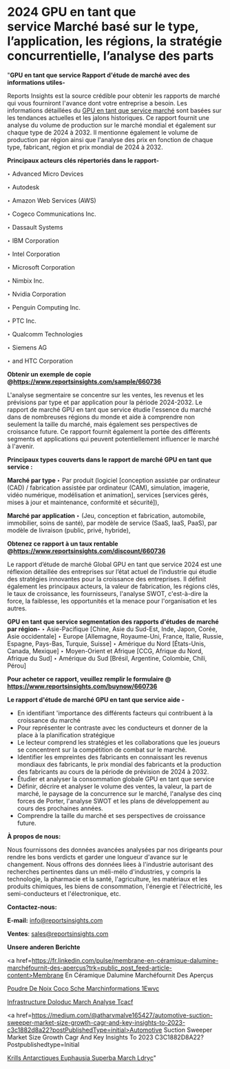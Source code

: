 # 2024 GPU en tant que service Marché basé sur le type, l’application, les régions, la stratégie concurrentielle, l’analyse des parts

"<strong>GPU en tant que service Rapport d'étude de marché avec des informations utiles-</strong>

Reports Insights est la source crédible pour obtenir les rapports de marché qui vous fourniront l'avance dont votre entreprise a besoin. Les informations détaillées du <a href=https://www.reportsinsights.com/sample/660736>GPU en tant que service marché</a> sont basées sur les tendances actuelles et les jalons historiques. Ce rapport fournit une analyse du volume de production sur le marché mondial et également sur chaque type de 2024 à 2032. Il mentionne également le volume de production par région ainsi que l'analyse des prix en fonction de chaque type, fabricant, région et prix mondial de 2024 à 2032.

<b>Principaux acteurs clés répertoriés dans le rapport-</b>

‣ Advanced Micro Devices

‣ Autodesk

‣ Amazon Web Services (AWS)

‣ Cogeco Communications Inc.

‣ Dassault Systems

‣ IBM Corporation

‣ Intel Corporation

‣ Microsoft Corporation

‣ Nimbix Inc.

‣ Nvidia Corporation

‣ Penguin Computing Inc.

‣ PTC Inc.

‣ Qualcomm Technologies

‣ Siemens AG

‣ and HTC Corporation

<strong><b>Obtenir un exemple de copie @</b></strong><a href=https://www.reportsinsights.com/sample/660736><strong><b>https://www.reportsinsights.com/sample/660736</b></strong></a>

L'analyse segmentaire se concentre sur les ventes, les revenus et les prévisions par type et par application pour la période 2024-2032. Le rapport de marché GPU en tant que service étudie l'essence du marché dans de nombreuses régions du monde et aide à comprendre non seulement la taille du marché, mais également ses perspectives de croissance future. Ce rapport fournit également la portée des différents segments et applications qui peuvent potentiellement influencer le marché à l'avenir.

<strong>Principaux types couverts dans le rapport de marché GPU en tant que service :</strong>

<strong>Marché par type </strong>
‣ Par produit (logiciel [conception assistée par ordinateur (CAD) / fabrication assistée par ordinateur (CAM), simulation, imagerie, vidéo numérique, modélisation et animation], services [services gérés, mises à jour et maintenance, conformité et sécurité]),

<strong>Marché par application </strong>
‣ (Jeu, conception et fabrication, automobile, immobilier, soins de santé), par modèle de service (SaaS, IaaS, PaaS), par modèle de livraison (public, privé, hybride),

<strong><b>Obtenez ce rapport à un taux rentable @</b></strong><a href=https://www.reportsinsights.com/discount/660736><strong><b>https://www.reportsinsights.com/discount/660736</b></strong></a>

Le rapport d’étude de marché Global GPU en tant que service 2024 est une réflexion détaillée des entreprises sur l’état actuel de l’industrie qui étudie des stratégies innovantes pour la croissance des entreprises. Il définit également les principaux acteurs, la valeur de fabrication, les régions clés, le taux de croissance, les fournisseurs, l'analyse SWOT, c'est-à-dire la force, la faiblesse, les opportunités et la menace pour l'organisation et les autres.

<strong>GPU en tant que service segmentation des rapports d'études de marché par région-</strong>
‣ Asie-Pacifique [Chine, Asie du Sud-Est, Inde, Japon, Corée, Asie occidentale]
‣ Europe [Allemagne, Royaume-Uni, France, Italie, Russie, Espagne, Pays-Bas, Turquie, Suisse]
‣ Amérique du Nord [États-Unis, Canada, Mexique]
‣ Moyen-Orient et Afrique [CCG, Afrique du Nord, Afrique du Sud]
‣ Amérique du Sud [Brésil, Argentine, Colombie, Chili, Pérou]

<strong>Pour acheter ce rapport, veuillez remplir le formulaire @   <a href=https://www.reportsinsights.com/buynow/660736>https://www.reportsinsights.com/buynow/660736</a></strong>

<strong>Le rapport d'étude de marché GPU en tant que service aide -</strong>
<ul>
  <li>En identifiant 'importance des différents facteurs qui contribuent à la croissance du marché</li>
  <li>Pour représenter le contraste avec les conducteurs et donner de la place à la planification stratégique</li>
  <li>Le lecteur comprend les stratégies et les collaborations que les joueurs se concentrent sur la compétition de combat sur le marché.</li>
  <li>Identifier les empreintes des fabricants en connaissant les revenus mondiaux des fabricants, le prix mondial des fabricants et la production des fabricants au cours de la période de prévision de 2024 à 2032.</li>
  <li>Étudier et analyser la consommation globale GPU en tant que service</li>
  <li>Définir, décrire et analyser le volume des ventes, la valeur, la part de marché, le paysage de la concurrence sur le marché, l'analyse des cinq forces de Porter, l'analyse SWOT et les plans de développement au cours des prochaines années.</li>
  <li>Comprendre la taille du marché et ses perspectives de croissance future.</li>
</ul>
<strong>À propos de nous:</strong>

Nous fournissons des données avancées analysées par nos dirigeants pour rendre les bons verdicts et garder une longueur d'avance sur le changement. Nous offrons des données liées à l'industrie autorisant des recherches pertinentes dans un méli-mélo d'industries, y compris la technologie, la pharmacie et la santé, l'agriculture, les matériaux et les produits chimiques, les biens de consommation, l'énergie et l'électricité, les semi-conducteurs et l'électronique, etc.

<strong>Contactez-nous:</strong>

<strong>E-mail:</strong> <a href=mailto:info@reportsinsights.com>info@reportsinsights.com</a>

<strong>Ventes</strong>: <a href=mailto:sales@reportsinsights.com>sales@reportsinsights.com</a>

<strong>Unsere anderen Berichte</strong>

<a href=https://fr.linkedin.com/pulse/membrane-en-céramique-dalumine-marchéfournit-des-aperçus?trk=public_post_feed-article-content>Membrane En Céramique Dalumine Marchéfournit Des Aperçus</a>

<a href=https://www.linkedin.com/pulse/poudre-de-noix-coco-s%C3%A8che-march%C3%A9informations-1ewvc/>Poudre De Noix Coco Sche Marchinformations 1Ewvc</a>

<a href=https://www.linkedin.com/pulse/infrastructure-dol%C3%A9oduc-march%C3%A9-analyse-tcacf/>Infrastructure Doloduc March Analyse Tcacf</a>

<a href=https://medium.com/@atharvmalve165427/automotive-suction-sweeper-market-size-growth-cagr-and-key-insights-to-2023-c3c1882d8a22?postPublishedType=initial>Automotive Suction Sweeper Market Size Growth Cagr And Key Insights To 2023 C3C1882D8A22?Postpublishedtype=Initial</a>

<a href=https://www.linkedin.com/pulse/krills-antarctiques-euphausia-superba-march%C3%A9-ldryc/>Krills Antarctiques Euphausia Superba March Ldryc</a>"
